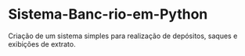 # Sistema-Banc-rio-em-Python
Criação de um sistema simples para realização de depósitos, saques e exibições de extrato.
